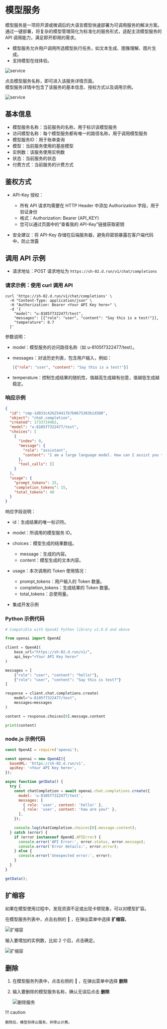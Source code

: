 # 模型服务

模型服务是一项将开源或微调后的大语言模型快速部署为可调用服务的解决方案。
通过一键部署，将复杂的模型管理简化为标准化的服务形式，适配主流模型服务的 API 调用能力，满足即开即用的需求。

- 模型服务允许用户调用所选模型执行任务，如文本生成、图像理解、图片生成。
- 支持模型在线体验。

![service](./images/service01.png)

点击模型服务名称，即可进入该服务详情页面。  
模型服务详情中包含了该服务的基本信息、授权方式以及调用示例。

![service](./images/service02.png)

## 基本信息

- 模型服务名称：当前服务的名称，用于标识该模型服务
- 访问模型名称：每个模型服务都有唯一的路径名称，用于调用模型服务
- 模型服务ID：用于账单查询
- 模型：当前服务使用的基座模型
- 实例数：该服务使用实例数
- 状态：当前服务的状态
- 付费方式：当前服务的计费方式

## 鉴权方式

- API-Key 授权：

    - 所有 API 请求均需要在 HTTP Header 中添加 Authorization 字段，用于验证身份
    - 格式：Authorization: Bearer {API_KEY}
    - 您可以通过页面中的“查看我的 API-Key”链接获取密钥

- 安全建议：将 API-Key 存储在后端服务器，避免将密钥暴露在客户端代码中，防止泄露

## 调用 API 示例

- 请求地址：POST 请求地址为 `https://sh-02.d.run/v1/chat/completions`

### 请求示例：使用 curl 调用 API

```shell
curl 'https://sh-02.d.run/v1/chat/completions' \
  -H "Content-Type: application/json" \
  -H "Authorization: Bearer <Your API Key here>" \
  -d '{
    "model": "u-8105f7322477/test",
    "messages": [{"role": "user", "content": "Say this is a test!"}],
    "temperature": 0.7
  }'
```

参数说明：

- model：模型服务的访问路径名称（如 u-8105f7322477/test）。
- messages：对话历史列表，包含用户输入，例如：

    ```json
    [{"role": "user", "content": "Say this is a test!"}]
    ```

- temperature：控制生成结果的随机性，值越高生成越有创意，值越低生成越稳定。

### 响应示例

```json
{
  "id": "cmp-1d033c426254417b7b0675303b1d300",
  "object": "chat.completion",
  "created": 1733724462,
  "model": "u-8105f7322477/test",
  "choices": [
    {
      "index": 0,
      "message": {
        "role": "assistant",
        "content": "I am a large language model. How can I assist you today?"
      },
      "tool_calls": []
    }
  ],
  "usage": {
    "prompt_tokens": 25,
    "completion_tokens": 15,
    "total_tokens": 40
  }
}
```

响应字段说明：

- id：生成结果的唯一标识符。
- model：所调用的模型服务 ID。
- choices：模型生成的结果数组。
    - message：生成的内容。
    - content：模型生成的文本内容。
- usage：本次调用的 Token 使用情况：
    - prompt_tokens：用户输入的 Token 数量。
    - completion_tokens：生成结果的 Token 数量。
    - total_tokens：总使用量。

- 集成开发示例

### Python 示例代码

```python
# Compatible with OpenAI Python library v1.0.0 and above

from openai import OpenAI

client = OpenAI(
    base_url="https://sh-02.d.run/v1/",
    api_key="<Your API Key here>"
)

messages = [
    {"role": "user", "content": "hello!"},
    {"role": "user", "content": "Say this is test?"}
]

response = client.chat.completions.create(
    model="u-8105f7322477/test",
    messages=messages
)

content = response.choices[0].message.content

print(content)
```

### node.js 示例代码

```js
const OpenAI = require('openai');

const openai = new OpenAI({
  baseURL: 'https://sh-02.d.run/v1',
  apiKey: '<Your API Key here>',
});

async function getData() {
  try {
    const chatCompletion = await openai.chat.completions.create({
      model: 'u-8105f7322477/test',
      messages: [
        { role: 'user', content: 'hello!' },
        { role: 'user', content: 'how are you?' },
      ],
    });

    console.log(chatCompletion.choices[0].message.content);
  } catch (error) {
    if (error instanceof OpenAI.APIError) {
      console.error('API Error:', error.status, error.message);
      console.error('Error details:', error.error);
    } else {
      console.error('Unexpected error:', error);
    }
  }
}

getData();
```

## 扩缩容

如果在模型使用过程中，发现资源不足或出现卡顿现象，可以对模型扩容。

在模型服务列表中，点击右侧的 **┇** ，在弹出菜单中选择 **扩缩容**。

![扩缩容](./images/service03.png)

输入要增加的实例数，比如 2 个后，点击确定。

![扩缩容](./images/service05.png)

## 删除

1. 在模型服务列表中，点击右侧的 **┇** ，在弹出菜单中选择 **删除**
1. 输入要删除的模型服务名称，确认无误后点击 **删除**

    ![删除服务](./images/service04.png)

!!! caution

    删除后，模型将停止服务，并停止计费。
